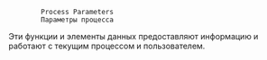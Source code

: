             Process Parameters        
            Параметры процесса

Эти функции и элементы данных предоставляют информацию и работают с текущим
процессом и пользователем.